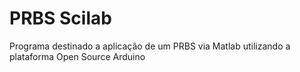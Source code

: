# PRBS Scilab
Programa destinado a aplicação de um PRBS via Matlab utilizando a plataforma Open Source Arduino
